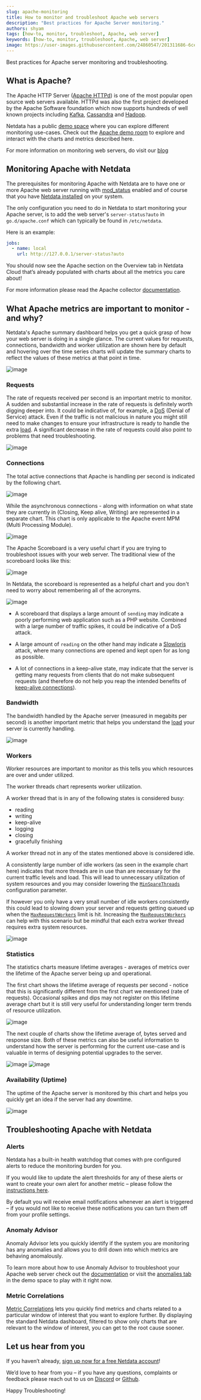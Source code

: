 ```yaml
---
slug: apache-monitoring
title: How to monitor and troubleshoot Apache web servers
description: "Best practices for Apache Server monitoring."
authors: shyam
tags: [how-to, monitor, troubleshoot, Apache, web server]
keywords: [how-to, monitor, troubleshoot, Apache, web server]
image: https://user-images.githubusercontent.com/24860547/201311686-6cebbfbb-c611-4f71-ad5f-9da3c3fa5caa.png
---
```


Best practices for Apache server monitoring and troubleshooting.

<!--truncate-->
## What is Apache?

The Apache HTTP Server ([Apache HTTPd](https://httpd.apache.org/)) is one of the most popular open source web servers available. HTTPd was also the first project developed by the Apache Software foundation which now supports hundreds of well known projects including [Kafka](https://kafka.apache.org/), [Cassandra](https://cassandra.apache.org/_/index.html) and [Hadoop](https://hadoop.apache.org/). 

Netdata has a public [demo space](https://app.netdata.cloud/spaces/netdata-demo) where you can explore different monitoring use-cases. Check out the [Apache demo room](https://app.netdata.cloud/spaces/netdata-demo/rooms/apache/overview#chartName=menu_apache) to explore and interact with the charts and metrics described here.

For more information on monitoring web servers, do visit our [blog](https://blog.netdata.cloud/web-servers-and-their-performance/)

## Monitoring Apache with Netdata

The prerequisites for monitoring Apache with Netdata are to have one or more Apache web server running with [mod_status](https://httpd.apache.org/docs/2.4/mod/mod_status.html) enabled and of course that you have [Netdata installed](https://learn.netdata.cloud/docs/cloud/get-started) on your system. 

The only configuration you need to do in Netdata to start monitoring your Apache server, is to add the web server's `server-status?auto` in `go.d/apache.conf` which can typically be found in `/etc/netdata`.

Here is an example:

```yaml
jobs:
  - name: local
    url: http://127.0.0.1/server-status?auto
```
You should now see the Apache section on the Overview tab in Netdata Cloud that’s already populated with charts about all the metrics you care about!

For more information please read the Apache collector [documentation](https://learn.netdata.cloud/docs/agent/collectors/go.d.plugin/modules/apache).

## What Apache metrics are important to monitor - and why?

Netdata's Apache summary dashboard helps you get a quick grasp of how your web server is doing in a single glance. The current values for requests, connections, bandwidth and worker utilization are shown here by default and hovering over the time series charts will update the summary charts to reflect the values of these metrics at that point in time.

![image](https://user-images.githubusercontent.com/24860547/200812731-48b84d84-cc29-46ee-a4d2-9293b1cde007.png)

### Requests

The rate of requests received per second is an important metric to monitor. A sudden and substantial increase in the rate of requests is definitely worth digging deeper into. It could be indicative of, for example, a [DoS](https://en.wikipedia.org/wiki/Denial-of-service_attack) (Denial of Service) attack. Even if the traffic is not malicious in nature you might still need to make changes to ensure your infrastructure is ready to handle the extra [load](https://blog.netdata.cloud/server-load/#what-is-server-load). A significant decrease in the rate of requests could also point to problems that need troubleshooting.

![image](https://user-images.githubusercontent.com/24860547/200813379-b1d198c3-1f11-48e7-8251-e6f6191d4897.png)

### Connections

The total active connections that Apache is handling per second is indicated by the following chart.

![image](https://user-images.githubusercontent.com/24860547/200813473-16a94cf1-860f-43de-914b-771b20c79916.png)

While the asynchronous connections - along with information on what state they are currently in (Closing, Keep alive, Writing) are represented in a separate chart. This chart is only applicable to the Apache event MPM (Multi Processing Module).

![image](https://user-images.githubusercontent.com/24860547/200813567-ae74d0e4-b8e6-443a-930e-49ddb2e11851.png)

The Apache Scoreboard is a very useful chart if you are trying to troubleshoot issues with your web server. The traditional view of the scoreboard looks like this:

![image](https://user-images.githubusercontent.com/24860547/200816766-29a42d42-4979-4d76-b499-be6cc2dfbd09.png)

In Netdata, the scoreboard is represented as a helpful chart and you don't need to worry about remembering all of the acronyms. 

![image](https://user-images.githubusercontent.com/24860547/200813628-53486c70-87d9-43ae-a690-6d3b3e473a02.png)

- A scoreboard that displays a large amount of `sending` may indicate a poorly performing web application such as a PHP website. Combined with a large number of traffic spikes, it could be indicative of a DoS attack. 

- A large amount of `reading` on the other hand may indicate a [Slowloris](https://en.wikipedia.org/wiki/Slowloris_(computer_security)) attack, where many connections are opened and kept open for as long as possible.

- A lot of connections in a keep-alive state, may indicate that the server is getting many requests from clients that do not make subsequent requests (and therefore do not help you reap the intended benefits of [keep-alive connections](https://en.wikipedia.org/wiki/HTTP_persistent_connection)). 

### Bandwidth

The bandwidth handled by the Apache server (measured in megabits per second) is another important metric that helps you understand the [load](https://blog.netdata.cloud/server-load#what-is-server-load) your server is currently handling.

![image](https://user-images.githubusercontent.com/24860547/200813688-67011d91-2fd1-48ee-a492-bb7409609e06.png)

### Workers

Worker resources are important to monitor as this tells you which resources are over and under utilized. 

The worker threads chart represents worker utilization. 

A worker thread that is in any of the following states is considered busy: 
- reading
- writing
- keep-alive
- logging
- closing
- gracefully finishing

A worker thread not in any of the states mentioned above is considered idle. 

A consistently large number of idle workers (as seen in the example chart here) indicates that more threads are in use than are necessary for the current traffic levels and load. This will lead to unnecessary utilization of system resources and you may consider lowering the [`MinSpareThreads`](https://httpd.apache.org/docs/2.4/mod/mpm_common.html#minsparethreads) configuration parameter.

If however you only have a very small number of idle workers consistently this could lead to slowing down your server and requests getting queued up when the [`MaxRequestWorkers`](https://httpd.apache.org/docs/2.4/mod/mpm_common.html#maxrequestworkers) limit is hit. Increasing the [`MaxRequestWorkers`](https://httpd.apache.org/docs/2.4/mod/mpm_common.html#maxrequestworkers) can help with this scenario but be mindful that each extra worker thread requires extra system resources. 

![image](https://user-images.githubusercontent.com/24860547/200813751-b5c9d767-18ab-489c-9157-dfea041a7f12.png)


### Statistics

The statistics charts measure lifetime averages - averages of metrics over the lifetime of the Apache server being up and operational.

The first chart shows the lifetime average of requests per second - notice that this is significantly different from the first chart we mentioned (rate of requests). Occasional spikes and dips may not register on this lifetime average chart but it is still very useful for understanding longer term trends of resource utilization.

![image](https://user-images.githubusercontent.com/24860547/200813866-ca6c9161-6474-4be9-9684-2213b142b74c.png)

The next couple of charts show the lifetime average of, bytes served and response size. Both of these metrics can also be useful information to understand how the server is performing for the current use-case and is valuable in terms of designing potential upgrades to the server.

![image](https://user-images.githubusercontent.com/24860547/200813938-144584e5-30ee-4de5-b4a2-4b230b0f9992.png)
![image](https://user-images.githubusercontent.com/24860547/200814009-ddf8e625-d5f3-4d43-bae9-5da3edb85841.png)


### Availability (Uptime)

The uptime of the Apache server is monitored by this chart and helps you quickly get an idea if the server had any downtime.

![image](https://user-images.githubusercontent.com/24860547/200814062-5c2536d4-a264-407f-9686-2d642402334a.png)


## Troubleshooting Apache with Netdata

### Alerts

Netdata has a built-in health watchdog that comes with pre configured alerts to reduce the monitoring burden for you. 

If you would like to update the alert thresholds for any of these alerts or want to create your own alert for another metric – please follow the [instructions here](https://learn.netdata.cloud/docs/monitor/configure-alarms).

By default you will receive email notifications whenever an alert is triggered – if you would not like to receive these notifications you can turn them off from your profile settings.

### Anomaly Advisor

Anomaly Advisor lets you quickly identify if the system you are monitoring has any anomalies and allows you to drill down into which metrics are behaving anomalously.

To learn more about how to use Anomaly Advisor to troubleshoot your Apache web server check out the [documentation](https://learn.netdata.cloud/docs/cloud/insights/anomaly-advisor) or visit the [anomalies tab](https://app.netdata.cloud/spaces/netdata-demo/rooms/apache/anomalies) in the demo space to play with it right now.

### Metric Correlations

<a href="https://learn.netdata.cloud/docs/cloud/insights/metric-correlations">Metric Correlations</a> lets you quickly find metrics and charts related to a particular window of interest that you want to explore further. By displaying the standard Netdata dashboard, filtered to show only charts that are relevant to the window of interest, you can get to the root cause sooner.

## Let us hear from you

If you haven’t already, [sign up now for a free Netdata account](https://app.netdata.cloud/?utm_campaign=technical&utm_source=content&utm_medium=blog&utm_content=disk-usage)!

We’d love to hear from you – if you have any questions, complaints or feedback please reach out to us on [Discord](https://discord.com/invite/mPZ6WZKKG2) or [Github](https://github.com/netdata/netdata/).

Happy Troubleshooting!

